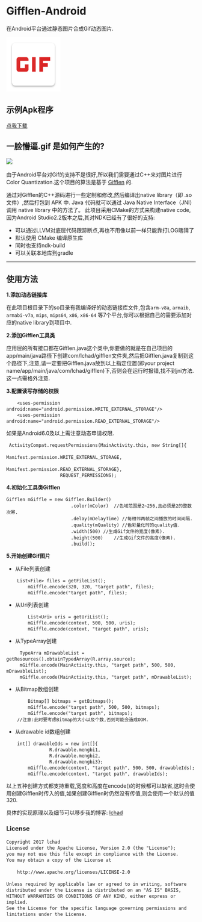 # Gifflen-Android

在Android平台通过静态图片合成Gif动态图片.

![](app/src/main/res/mipmap-xxhdpi/ic_launcher_square.png)

## 示例Apk程序
[点我下载](https://fir.im/18z5)

## 一脸懵逼.gif 是如何产生的?
![](/img/GIF.gif)


由于Android平台对Gif的支持不是很好,所以我们需要通过C++来对图片进行 Color Quantization.这个项目的算法是基于 [Gifflen](http://jiggawatt.org/badc0de/android/index.html#gifflen) 的.

通过对Gifflen的C++源码进行一些定制和修改,然后编译出native library（即 .so 文件）,然后打包到 APK 中. Java 代码就可以通过 Java Native Interface（JNI）调用 native library 中的方法了。
此项目采用CMake的方式来构建native code, 因为Android Studio2.2版本之后,其对NDK已经有了很好的支持:
- 可以通过LLVM对底层代码跟踪断点,再也不用像以前一样只能靠打LOG瞎猜了
- 默认使用 CMake 编译原生库
- 同时也支持ndk-build
- 可以关联本地库到gradle

---

## 使用方法

**1.添加动态链接库**

在此项目根目录下的so目录有我编译好的动态链接库文件,包含`arm-v8a`, `armaib`, `armabi-v7a`, `mips`, `mips64`, `x86`, `x86-64` 等7个平台,你可以根据自己的需要添加对应的native library到项目中.

**2.添加Gifflen工具类**

应用层的所有接口都在Gifflen.java这个类中,你要做的就是在自己项目的app/main/java路径下创建com/lchad/gifflen文件夹,然后把Gifflen.java复制到这个路径下,注意,请一定要把Gifflen.java放到以上指定位置(即your project name/app/main/java/com/lchad/gifflen)下,否则会在运行时报错,找不到jni方法.这一点需格外注意.

**3.配置读写存储的权限**

```
    <uses-permission android:name="android.permission.WRITE_EXTERNAL_STORAGE"/>
    <uses-permission android:name="android.permission.READ_EXTERNAL_STORAGE"/>
```
如果是Android6.0及以上需注意动态申请权限.

```
 ActivityCompat.requestPermissions(MainActivity.this, new String[]{
                            Manifest.permission.WRITE_EXTERNAL_STORAGE,
                            Manifest.permission.READ_EXTERNAL_STORAGE},
                    REQUEST_PERMISSIONS);
```

**4.初始化工具类Gifflen**
```
Gifflen mGiffle = new Gifflen.Builder()
                        .color(mColor)	//色域范围是2~256,且必须是2的整数次幂.
                        .delay(mDelayTime) //每相邻两帧之间播放的时间间隔.
                        .quality(mQuality) //色彩量化时的quality值.
                        .width(500)	//生成Gif文件的宽度(像素).
                        .height(500)	//生成Gif文件的高度(像素).
                        .build();
```

**5.开始创建Gif图片**

- 从File列表创建
```
	List<File> files = getFileList();
        mGiffle.encode(320, 320, "target path", files);
        mGiffle.encode("target path", files); 
```

- 从Uri列表创建
```
        List<Uri> uris = getUriList();
        mGiffle.encode(context, 500, 500, uris);
        mGiffle.encode(context, "target path", uris);
```

- 从TypeArray创建
```
	 TypeArra mDrawableList = getResources().obtainTypedArray(R.array.source);
	 mGiffle.encode(MainActivity.this, "target path", 500, 500, mDrawableList);
	 mGiffle.encode(MainActivity.this, "target path", mDrawableList);
```

- 从Bitmap数组创建
```
        Bitmap[] bitmaps = getBitmaps();
        mGiffle.encode("target path", 500, 500, bitmaps);
        mGiffle.encode("target path", bitmaps);
	//注意:此时要考虑Bitmap的大小以及个数,否则可能会造成OOM.
```



- 从drawable id数组创建
```
	int[] drawableIds = new int[]{
                R.drawable.mengbi1,
                R.drawable.mengbi2,
                R.drawable.mengbi3};
        mGiffle.encode(context, "target path", 500, 500, drawableIds);
        mGiffle.encode(context, "target path", drawableIds);
```

以上五种创建方式都支持重载,宽度和高度在encode()的时候都可以缺省,这时会使用创建Gifflen时传入的值,如果创建Gifflen时仍然没有传值,则会使用一个默认的值320.


具体的实现原理以及细节可以移步我的博客: [lchad](https://www.lchad.github.io)



### License

	Copyright 2017 lchad
	Licensed under the Apache License, Version 2.0 (the "License");
	you may not use this file except in compliance with the License.
	You may obtain a copy of the License at
	
		http://www.apache.org/licenses/LICENSE-2.0
	
	Unless required by applicable law or agreed to in writing, software
	distributed under the License is distributed on an "AS IS" BASIS,
	WITHOUT WARRANTIES OR CONDITIONS OF ANY KIND, either express or implied.
	See the License for the specific language governing permissions and
	limitations under the License.
